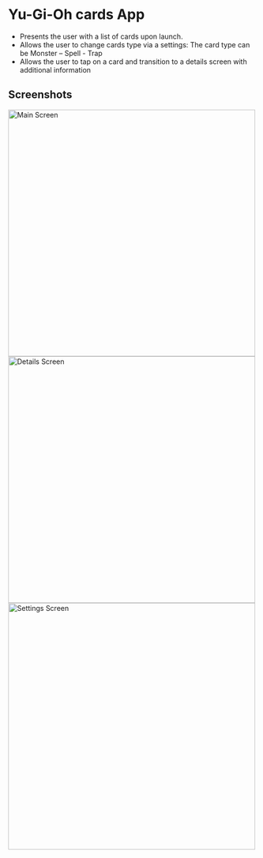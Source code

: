 Yu-Gi-Oh cards App
==================
- Presents the user with a list of cards upon launch.
- Allows the user to change cards type via a settings: The card type can be Monster – Spell - Trap
- Allows the user to tap on a card and transition to a details screen with additional information

Screenshots
-----------
<a href="http://imgur.com/3Wql1tS"><img src="http://i.imgur.com/KyMlAUa.png" title="Main Screen" height="500"  /></a>
<a href="http://imgur.com/NjzQobR"><img src="http://i.imgur.com/KyMlAUa.png" title="Details Screen" height="500"  /></a>
<a href="http://imgur.com/GbF5lSv"><img src="http://i.imgur.com/KyMlAUa.png" title="Settings Screen" height="500"  /></a>